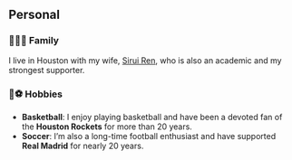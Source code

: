 <h2>Personal</h2>

<h3>👨‍👩‍👧 Family</h3>
<p>
  I live in Houston with my wife, <a href="https://siruiren.github.io/">Sirui Ren</a>, who is also an academic and my strongest supporter.
</p>

<h3>🏀⚽ Hobbies</h3>
<ul>
  <li>
    <strong>Basketball</strong>: I enjoy playing basketball and have been a devoted fan of the <strong>Houston Rockets</strong> for more than 20 years.
  </li>
  <li>
    <strong>Soccer</strong>: I’m also a long-time football enthusiast and have supported <strong>Real Madrid</strong> for nearly 20 years.
  </li>
</ul>

